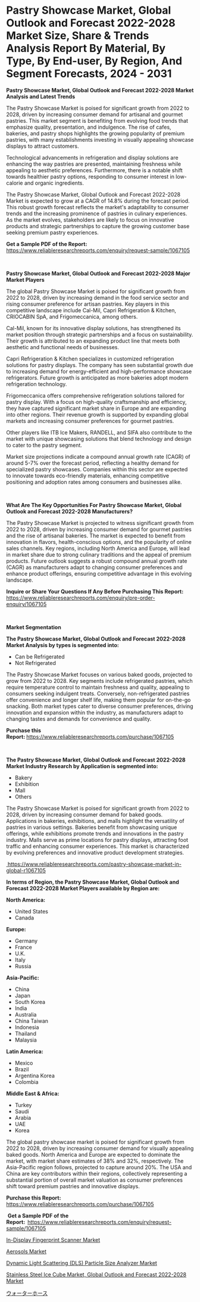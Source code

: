 <p><h1>Pastry Showcase Market, Global Outlook and Forecast 2022-2028 Market Size, Share & Trends Analysis Report By Material, By Type, By End-user, By Region, And Segment Forecasts, 2024 - 2031</h1></p><p><strong>Pastry Showcase Market, Global Outlook and Forecast 2022-2028 Market Analysis and Latest Trends</strong></p>
<p><p>The Pastry Showcase Market is poised for significant growth from 2022 to 2028, driven by increasing consumer demand for artisanal and gourmet pastries. This market segment is benefiting from evolving food trends that emphasize quality, presentation, and indulgence. The rise of cafes, bakeries, and pastry shops highlights the growing popularity of premium pastries, with many establishments investing in visually appealing showcase displays to attract customers.</p><p>Technological advancements in refrigeration and display solutions are enhancing the way pastries are presented, maintaining freshness while appealing to aesthetic preferences. Furthermore, there is a notable shift towards healthier pastry options, responding to consumer interest in low-calorie and organic ingredients.</p><p>The Pastry Showcase Market, Global Outlook and Forecast 2022-2028 Market is expected to grow at a CAGR of 14.8% during the forecast period. This robust growth forecast reflects the market's adaptability to consumer trends and the increasing prominence of pastries in culinary experiences. As the market evolves, stakeholders are likely to focus on innovative products and strategic partnerships to capture the growing customer base seeking premium pastry experiences.</p></p>
<p><strong>Get a Sample PDF of the Report:&nbsp;</strong> <a href="https://www.reliableresearchreports.com/enquiry/request-sample/1067105">https://www.reliableresearchreports.com/enquiry/request-sample/1067105</a></p>
<p>&nbsp;</p>
<p><strong>Pastry Showcase Market, Global Outlook and Forecast 2022-2028 Major Market Players</strong></p>
<p><p>The global Pastry Showcase Market is poised for significant growth from 2022 to 2028, driven by increasing demand in the food service sector and rising consumer preference for artisan pastries. Key players in this competitive landscape include Cal-Mil, Capri Refrigeration & Kitchen, CRIOCABIN SpA, and Frigomeccanica, among others.</p><p>Cal-Mil, known for its innovative display solutions, has strengthened its market position through strategic partnerships and a focus on sustainability. Their growth is attributed to an expanding product line that meets both aesthetic and functional needs of businesses.</p><p>Capri Refrigeration & Kitchen specializes in customized refrigeration solutions for pastry displays. The company has seen substantial growth due to increasing demand for energy-efficient and high-performance showcase refrigerators. Future growth is anticipated as more bakeries adopt modern refrigeration technology.</p><p>Frigomeccanica offers comprehensive refrigeration solutions tailored for pastry display. With a focus on high-quality craftsmanship and efficiency, they have captured significant market share in Europe and are expanding into other regions. Their revenue growth is supported by expanding global markets and increasing consumer preferences for gourmet pastries.</p><p>Other players like ITB Ice Makers, RANDELL, and SIFA also contribute to the market with unique showcasing solutions that blend technology and design to cater to the pastry segment. </p><p>Market size projections indicate a compound annual growth rate (CAGR) of around 5-7% over the forecast period, reflecting a healthy demand for specialized pastry showcases. Companies within this sector are expected to innovate towards eco-friendly materials, enhancing competitive positioning and adoption rates among consumers and businesses alike.</p></p>
<p>&nbsp;</p>
<p><strong>What Are The Key Opportunities For Pastry Showcase Market, Global Outlook and Forecast 2022-2028 Manufacturers?</strong></p>
<p><p>The Pastry Showcase Market is projected to witness significant growth from 2022 to 2028, driven by increasing consumer demand for gourmet pastries and the rise of artisanal bakeries. The market is expected to benefit from innovation in flavors, health-conscious options, and the popularity of online sales channels. Key regions, including North America and Europe, will lead in market share due to strong culinary traditions and the appeal of premium products. Future outlook suggests a robust compound annual growth rate (CAGR) as manufacturers adapt to changing consumer preferences and enhance product offerings, ensuring competitive advantage in this evolving landscape.</p></p>
<p><strong>Inquire or Share Your Questions If Any Before Purchasing This Report:</strong> <a href="https://www.reliableresearchreports.com/enquiry/pre-order-enquiry/1067105">https://www.reliableresearchreports.com/enquiry/pre-order-enquiry/1067105</a></p>
<p>&nbsp;</p>
<p><strong>Market Segmentation</strong></p>
<p><strong>The Pastry Showcase Market, Global Outlook and Forecast 2022-2028 Market Analysis by types is segmented into:</strong></p>
<p><ul><li>Can be Refrigerated</li><li>Not Refrigerated</li></ul></p>
<p><p>The Pastry Showcase Market focuses on various baked goods, projected to grow from 2022 to 2028. Key segments include refrigerated pastries, which require temperature control to maintain freshness and quality, appealing to consumers seeking indulgent treats. Conversely, non-refrigerated pastries offer convenience and longer shelf life, making them popular for on-the-go snacking. Both market types cater to diverse consumer preferences, driving innovation and expansion within the industry, as manufacturers adapt to changing tastes and demands for convenience and quality.</p></p>
<p><strong>Purchase this Report:&nbsp;</strong><a href="https://www.reliableresearchreports.com/purchase/1067105">https://www.reliableresearchreports.com/purchase/1067105</a></p>
<p>&nbsp;</p>
<p><strong>The Pastry Showcase Market, Global Outlook and Forecast 2022-2028 Market Industry Research by Application is segmented into:</strong></p>
<p><ul><li>Bakery</li><li>Exhibition</li><li>Mall</li><li>Others</li></ul></p>
<p><p>The Pastry Showcase Market is poised for significant growth from 2022 to 2028, driven by increasing consumer demand for baked goods. Applications in bakeries, exhibitions, and malls highlight the versatility of pastries in various settings. Bakeries benefit from showcasing unique offerings, while exhibitions promote trends and innovations in the pastry industry. Malls serve as prime locations for pastry displays, attracting foot traffic and enhancing consumer experiences. This market is characterized by evolving preferences and innovative product development strategies.</p></p>
<p><a href="https://www.reliableresearchreports.com/pastry-showcase-market-in-global-r1067105">&nbsp;https://www.reliableresearchreports.com/pastry-showcase-market-in-global-r1067105</a></p>
<p><strong>In terms of Region, the Pastry Showcase Market, Global Outlook and Forecast 2022-2028 Market Players available by Region are:</strong></p>
<p>
    <p> <strong> North America: </strong>
        <ul>
            <li>United States</li>
            <li>Canada</li>
        </ul>
        </p> 
    <p> <strong> Europe: </strong>
        <ul>
            <li>Germany</li>
            <li>France</li>
            <li>U.K.</li>
            <li>Italy</li>
            <li>Russia</li>
        </ul>
        </p> 
    <p> <strong> Asia-Pacific: </strong>
        <ul>
            <li>China</li>
            <li>Japan</li>
            <li>South Korea</li>
            <li>India</li>
            <li>Australia</li>
            <li>China Taiwan</li>
            <li>Indonesia</li>
            <li>Thailand</li>
            <li>Malaysia</li>
        </ul>
        </p> 
    <p> <strong> Latin America: </strong>
        <ul>
            <li>Mexico</li>
            <li>Brazil</li>
            <li>Argentina Korea</li>
            <li>Colombia</li>
        </ul>
        </p> 
    <p> <strong> Middle East & Africa: </strong>
        <ul>
            <li>Turkey</li>
            <li>Saudi</li>
            <li>Arabia</li>
            <li>UAE</li>
            <li>Korea</li>
        </ul>
    </p>
    </p>
<p><p>The global pastry showcase market is poised for significant growth from 2022 to 2028, driven by increasing consumer demand for visually appealing baked goods. North America and Europe are expected to dominate the market, with market share estimates of 38% and 32%, respectively. The Asia-Pacific region follows, projected to capture around 20%. The USA and China are key contributors within their regions, collectively representing a substantial portion of overall market valuation as consumer preferences shift toward premium pastries and innovative displays.</p></p>
<p><strong>Purchase this Report: </strong><a href="https://www.reliableresearchreports.com/purchase/1067105">https://www.reliableresearchreports.com/purchase/1067105</a></p>
<p>&nbsp;<strong>Get a Sample PDF of the Report:&nbsp;&nbsp;</strong><a href="https://www.reliableresearchreports.com/enquiry/request-sample/1067105">https://www.reliableresearchreports.com/enquiry/request-sample/1067105</a></p>
<p><strong></strong></p>
<p><p><a href="https://issuu.com/reportprime-2/docs/in-display-fingerprint-scanner-mark_f183282fbebd52">In-Display Fingerprint Scanner Market</a></p><p><a href="https://medium.com/@susanwest38/aerosols-market-a-global-and-regional-analysis-2024-2031-adf2134a1f79">Aerosols Market</a></p><p><a href="https://issuu.com/reportprime-2/docs/dynamic-light-scattering-dls-partic_9da55042e440ce">Dynamic Light Scattering (DLS) Particle Size Analyzer Market</a></p><p><a href="https://github.com/CliffMedina6/Market-Research-Report-List-6/blob/main/stainless-steel-ice-cube-market-global-outlook-and-forecast-2022-2028-market.md">Stainless Steel Ice Cube Market, Global Outlook and Forecast 2022-2028 Market</a></p><p><a href="https://medium.com/@oswaldheman9gu/%E3%82%B0%E3%83%AD%E3%83%BC%E3%83%90%E3%83%AB%E3%82%A6%E3%82%A9%E3%83%BC%E3%82%BF%E3%83%BC%E3%83%9B%E3%83%BC%E3%82%B9%E5%B8%82%E5%A0%B4%E3%81%AE%E7%8A%B6%E6%B3%81-2024%E5%B9%B4-2031%E5%B9%B4-%E3%81%8A%E3%82%88%E3%81%B3%E5%9C%B0%E5%9F%9F-%E8%A3%BD%E5%93%81-%E3%82%A8%E3%83%B3%E3%83%89%E3%83%A6%E3%83%BC%E3%82%B9%E5%88%A5%E3%81%AE%E4%BA%88%E6%B8%AC-27387a28bbcf">ウォーターホース</a></p></p>